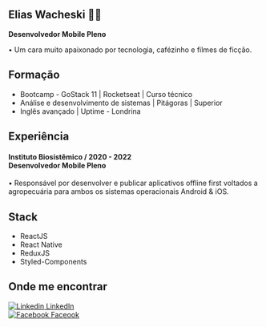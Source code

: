 
## Elias Wacheski 👨‍💻
**Desenvolvedor Mobile Pleno**

<p>
  • Um cara muito apaixonado por tecnologia, cafézinho e filmes de ficção.<br />
</p>

## Formação
<ul>
  <li>Bootcamp - GoStack 11 | Rocketseat | Curso técnico</li>
  <li>Análise e desenvolvimento de sistemas | Pitágoras | Superior</li>
  <li>Inglês avançado | Uptime - Londrina</li>
</ul>

## Experiência
<h4>Instituto Biosistêmico / 2020 - 2022 <br>Desenvolvedor Mobile Pleno</br></h4>
<p>• Responsável por desenvolver e publicar aplicativos offline first voltados a agropecuária para ambos os sistemas operacionais Android & iOS.</p>

## Stack
<ul>
  <li>ReactJS</li>
  <li>React Native</li>
  <li>ReduxJS</li>
  <li>Styled-Components</li>
</ul>

## Onde me encontrar
 [![Linkedin](https://i.stack.imgur.com/gVE0j.png) LinkedIn](https://www.linkedin.com/in/elias-wacheski/)
 <br />
 [![Facebook](https://upload.wikimedia.org/wikipedia/commons/thumb/5/51/Facebook_f_logo_%282019%29.svg/15px-Facebook_f_logo_%282019%29.svg.png) Faceook](https://www.facebook.com/elias.wacheski1)
